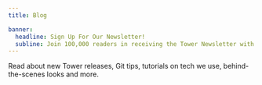 ```yaml
---
title: Blog

banner:
  headline: Sign Up For Our Newsletter!
  subline: Join 100,000 readers in receiving the Tower Newsletter with updates, discounts and giveaways, as well as new content.
---
```


Read about new Tower releases, Git tips, tutorials on tech we use, behind-the-scenes looks and more.
